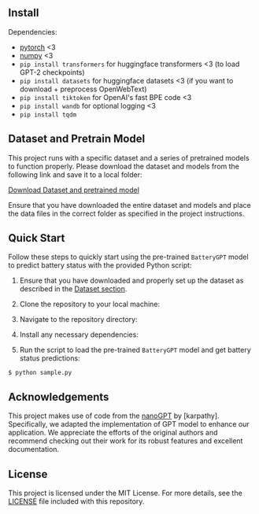 ## Install
Dependencies:

- [pytorch](https://pytorch.org) <3
- [numpy](https://numpy.org/install/) <3
- `pip install transformers` for huggingface transformers <3 (to load GPT-2 checkpoints)
- `pip install datasets` for huggingface datasets <3 (if you want to download + preprocess OpenWebText)
- `pip install tiktoken` for OpenAI's fast BPE code <3
- `pip install wandb` for optional logging <3
- `pip install tqdm`

## Dataset and Pretrain Model
This project runs with a specific dataset and a series of pretrained models to function properly. Please download the dataset and models from the following link and save it to a local folder:

[Download Dataset and pretrained model](https://drive.google.com/drive/folders/111cncohSHP6_y6Gucg7Prpxfpr4U8DvU?usp=sharing)

Ensure that you have downloaded the entire dataset and models and place the data files in the correct folder as specified in the project instructions.

## Quick Start

Follow these steps to quickly start using the pre-trained `BatteryGPT` model to predict battery status with the provided Python script:

1. Ensure that you have downloaded and properly set up the dataset as described in the [Dataset section](#dataset).

2. Clone the repository to your local machine:

3. Navigate to the repository directory:

4. Install any necessary dependencies:

5. Run the script to load the pre-trained `BatteryGPT` model and get battery status predictions:
```
$ python sample.py
```

## Acknowledgements

This project makes use of code from the [nanoGPT](https://github.com/karpathy/nanoGPT) by [karpathy]. Specifically, we adapted the implementation of GPT model to enhance our application. We appreciate the efforts of the original authors and recommend checking out their work for its robust features and excellent documentation.

## License

This project is licensed under the MIT License. For more details, see the [LICENSE](LICENSE) file included with this repository.